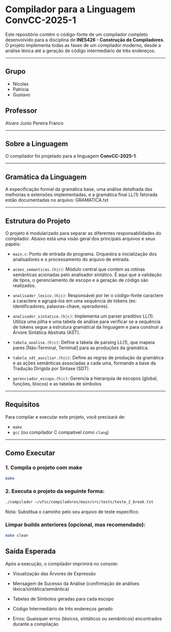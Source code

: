 # Compilador para a Linguagem ConvCC-2025-1

Este repositório contém o código-fonte de um compilador completo desenvolvido para a disciplina de **INE5426 - Construção de Compiladores**. O projeto implementa todas as fases de um compilador moderno, desde a análise léxica até a geração de código intermediário de três endereços.

---

## Grupo

- Nicolas
- Patricia
- Gustavo

## Professor

Alvaro Junio Pereira Franco

---

## Sobre a Linguagem

O compilador foi projetado para a linguagem **ConvCC-2025-1**.

---

## Gramática da Linguagem

A especificação formal da gramática base, uma análise detalhada das melhorias e extensões implementadas, e a gramática final LL(1) fatorada estão documentadas no arquivo: GRAMATICA.txt

---

## Estrutura do Projeto

O projeto é modularizado para separar as diferentes responsabilidades do compilador. Abaixo está uma visão geral dos principais arquivos e seus papéis:

- `main.c`: Ponto de entrada do programa. Orquestra a inicialização dos analisadores e o processamento do arquivo de entrada.

- `acoes_semanticas.(h|c)`: Módulo central que contém as rotinas semânticas acionadas pelo analisador sintático. É aqui que a validação de tipos, o gerenciamento de escopo e a geração de código são realizados.

- `analisador_lexico.(h|c)`: Responsável por ler o código-fonte caractere a caractere e agrupá-los em uma sequência de tokens (ex: identificadores, palavras-chave, operadores).

- `analisador_sintatico.(h|c)`: Implementa um parser preditivo LL(1). Utiliza uma pilha e uma tabela de análise para verificar se a sequência de tokens segue a estrutura gramatical da linguagem e para construir a Árvore Sintática Abstrata (AST).

- `tabela_analise.(h|c)`: Define a tabela de parsing LL(1), que mapeia pares [Não-Terminal, Terminal] para as produções da gramática.

- `tabela_sdt_auxiliar.(h|c)`: Define as regras de produção da gramática e as ações semânticas associadas a cada uma, formando a base da Tradução Dirigida por Sintaxe (SDT).

- `gerenciador_escopo.(h|c)`: Gerencia a hierarquia de escopos (global, funções, blocos) e as tabelas de símbolos

---

## Requisitos

Para compilar e executar este projeto, você precisará de:

- `make`
- `gcc` (ou compilador C compatível como `clang`)

---

## Como Executar

### 1. Compila o projeto com make

```bash
make
```

### 2. Executa o projeto da seguinte forma:

```bash
./compilador ~/ufsc/compiladores/main/src/tests/teste_2_break.txt
```

Nota: Substitua o caminho pelo seu arquivo de teste específico.

### Limpar builds anteriores (opcional, mas recomendado):

```bash
make clean
```

## Saída Esperada

Após a execução, o compilador imprimirá no console:

- Visualização das Árvores de Expressão

- Mensagem de Sucesso da Análise (confirmação de análises léxica/sintática/semântica)

- Tabelas de Símbolos geradas para cada escopo

- Código Intermediário de três endereços gerado

- Erros: Quaisquer erros (léxicos, sintáticos ou semânticos) encontrados durante a compilação
